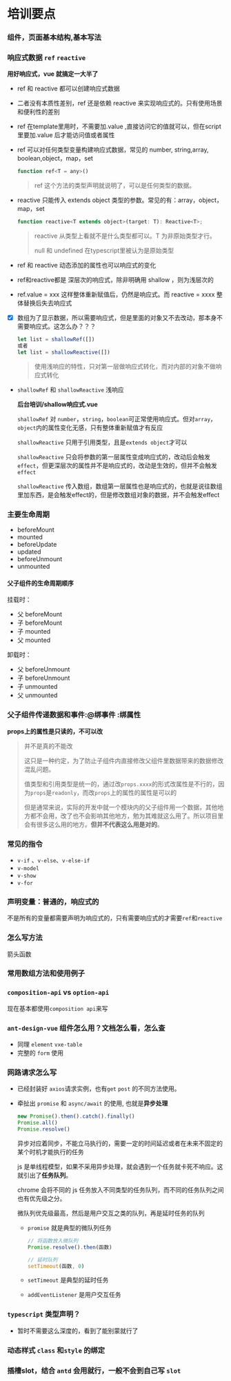 # 培训要点

### 组件，页面基本结构,基本写法

### 响应式数据 `ref` `reactive`

**用好响应式，vue 就搞定一大半了**

* ref 和 reactive 都可以创建响应式数据

* 二者没有本质性差别，ref 还是依赖 reactive 来实现响应式的。只有使用场景和便利性的差别

* ref 在template里用时，不需要加.value ,直接访问它的值就可以，但在script里要加.value 后才能访问值或者属性

* ref 可以对任何类型变量构建响应式数据，常见的 number, string,array, boolean,object，map，set

  ```javascript
  function ref<T = any>()
  ```

  > ref 这个方法的类型声明就说明了，可以是任何类型的数据。

* reactive 只能传入 extends object 类型的参数。常见的有：array，object，map，set

  ```javascript
  function reactive<T extends object>(target: T): Reactive<T>;
  ```

  > reactive 从类型上看就不是什么类型都可以。T 为非原始类型才行。
  >
  > null 和 undefined 在typescript里被认为是原始类型

* ref 和 reactive 动态添加的属性也可以响应式的变化

* ref和reactive都是 深层次的响应式，除非明确用 shallow ，则为浅层次的

* ref.value = xxx 这样整体重新赋值后，仍然是响应式。而 reactive = xxxx 整体替换后失去响应式

- [x] 数组为了显示数据，所以需要响应式，但是里面的对象又不去改动，那本身不需要响应式。这怎么办？？？

  ```javascript
  let list = shallowRef([])
  或者
  let list = shallowReactive([])
  ```

  > 使用浅响应的特性，只对第一层做响应式转化，而对内部的对象不做响应式转化

- `shallowRef` 和 `shallowReactive` 浅响应

  **后台培训/shallow响应式.vue**

  `shallowRef` 对 `number`，`string`，`boolean`可正常使用响应式。但对`array`，`object`内的属性变化无感，只有整体重新赋值才有反应

  `shallowReactive` 只用于引用类型，且是`extends object`才可以

  `shallowReactive` 只会将参数的第一层属性变成响应式的，改动后会触发`effect`，但更深层次的属性并不是响应式的，改动是生效的，但并不会触发`effect`

  `shallowReactive` 传入数组，数组第一层属性也是响应式的，也就是说往数组里加东西，是会触发effect的，但是修改数组对象的数据，并不会触发effect

### 主要生命周期

- beforeMount
- mounted
- beforeUpdate
- updated
- beforeUnmount
- unmounted

#### 父子组件的生命周期顺序

挂载时：

- 父 beforeMount 
- 子 beforeMount
- 子 mounted
- 父 mounted

卸载时：

- 父 beforeUnmount
- 子 beforeUnmount
- 子 unmounted
- 父 unmounted

### 父子组件传递数据和事件:@绑事件 :绑属性

**props上的属性是只读的，不可以改**

> 并不是真的不能改
>
> 这只是一种约定，为了防止子组件内直接修改父组件里数据带来的数据修改混乱问题。
>
> 值类型和引用类型是统一的，通过改`props.xxxx`的形式改属性是不行的，因为`props`是`readonly`，而改`props`上的属性的属性是可以的
>
> 但是通常来说，实际的开发中就一个模块内的父子组件用一个数据，其他地方都不会用，改了也不会影响其他地方，勉为其难就这么用了。所以项目里会有很多这么用的地方。**但并不代表这么用是对的**。

### 常见的指令

- `v-if` 、`v-else`、`v-else-if`
- `v-model`
- `v-show`
- `v-for`

### 声明变量：普通的，响应式的

不是所有的变量都需要声明为响应式的，只有需要响应式的才需要`ref`和`reactive`

### 怎么写方法

箭头函数

### 常用数组方法和使用例子

### `composition-api` vs `option-api `

现在基本都使用`composition api`来写

### `ant-design-vue` 组件怎么用？文档怎么看，怎么查

- 同理 `element` `vxe-table`
- 完整的 `form` 使用

### 网路请求怎么写

- 已经封装好 `axios`请求实例，也有`get` `post` 的不同方法使用。

- 牵扯出 `promise` 和 `async/await` 的使用, 也就是**异步处理**

  ```javascript
  new Promise().then().catch().finally()
  Promise.all()
  Promise.resolve()
  ```

  异步对应着同步，不能立马执行的，需要一定的时间延迟或者在未来不固定的某个时机才能执行的任务

  js 是单线程模型，如果不采用异步处理，就会遇到一个任务就卡死不响应。这就引出了**任务队列**。

  chrome 会将不同的 js 任务放入不同类型的任务队列，而不同的任务队列之间也有优先级之分。

  微队列优先级最高，然后是用户交互之类的队列，再是延时任务的队列

  - `promise` 就是典型的微队列任务

    ```javascript
    // 将函数放入微队列
    Promise.resolve().then(函数)
    
    // 延时队列
    setTimeout(函数, 0)
    ```

    

  - `setTimeout` 是典型的延时任务

  - `addEventListener` 是用户交互任务

### `typescript` 类型声明？

- 暂时不需要这么深度的，看到了能别蒙就行了

### 动态样式 `class` 和`style` 的绑定

### 插槽slot，结合 `antd` 会用就行，一般不会到自己写 `slot`











